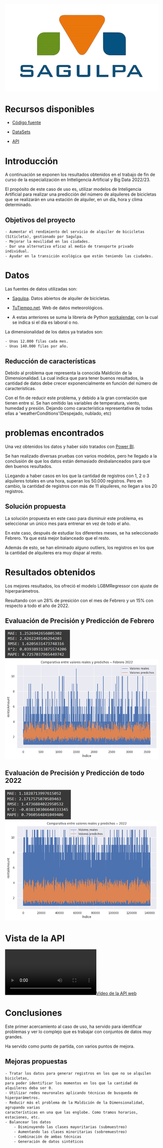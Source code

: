 ![Imagen de Sagulpa](img/SAGULPA.png)

# Recursos disponibles
- [Código fuente](https://github.com/Ruben-Armas/AI_Models_and_Data_Processing/tree/dc0889ea077036ec3c326c16e266ef6156ef1d37/Trabajo_final_IA_BigData-Siticleta-22_23)

- [DataSets](https://github.com/Ruben-Armas/AI_Models_and_Data_Processing/tree/8e0b2a10cf05641459b1fd6c1ca6895a79e05ce9/DataSets/Sagulpa/S%C3%ADticleta)

- [API](https://github.com/Ruben-Armas/AI_Models_and_Data_Processing/tree/8e0b2a10cf05641459b1fd6c1ca6895a79e05ce9/Api)


# Introducción
A continuación se exponen los resultados obtenidos en el trabajo de fin de curso de la especialización en Intteligencia Artificial y Big Data 2022/23.

El propósito de este caso de uso es, utilizar modelos de Inteligencia Artificial para realizar una predicción del número de alquileres de bicicletas que se realizarán en una estación de alquiler, en un día, hora y clima determinado.

## Objetivos del proyecto
	- Aumentar el rendimiento del servicio de alquiler de bicicletas (Síticleta), gestionado por Sagulpa.
	- Mejorar la movilidad en las ciudades.
	- Dar una alternativa eficaz al medio de transporte privado individual.
	- Ayudar en la transición ecológica que están teniendo las ciudades.


# Datos
Las fuentes de datos utilizadas son:

- [Sagulpa](https://www.sagulpa.com/datos-abiertos). Datos abiertos de alquiler de bicicletas. 

- [TuTiempo.net](https://www.tutiempo.net/registros/gclp/1-diciembre-2019.html). Web de datos meteorológicos.

- A estas anteriores se suma la librería de Python [workalendar](https://github.com/workalendar/workalendar), con la cual se indica si el día es laboral o no.

La dimensionalidad de los datos ya tratados son:

	- Unas 12.000 filas cada mes.
	- Unas 140.000 filas por año.

## Reducción de características
Debido al problema que representa la conocida Maldición de la Dimensionalidad. La cual indica que para tener buenos resultados, la cantidad de datos debe crecer exponencialmente en función del número de características.

Con el fin de reducir este problema, y debido a la gran correlación que tienen entre sí.
Se han omitido las variables de temperatura, viento, humedad y presión.
Dejando como característica representativa de todas ellas a 'weatherConditions'(Despejado, nublado, etc)


# problemas encontrados
Una vez obtenidos los datos y haber sido tratados con [Power BI](https://powerbi.microsoft.com/es-es/desktop/).

Se han realizado diversas pruebas con varios modelos, pero he llegado a la conclusión de que los datos están demasiado desbalanceados para que den buenos resultados.

LLegando a haber casos en los que la cantidad de registros con 1, 2 o 3 alquileres totales en una hora, superan los 50.000 registros. Pero en cambio, la cantidad de registros con más de 11 alquileres, no llegan a los 20 registros.

## Solución propuesta
La solución propuesta en este caso para disminuir este problema, es seleccionar un único mes para entrenar en vez de todo el año.

En este caso, después de estudiar los diferentes meses, se ha seleccionado Febrero. Ya que está mejor balanceado que el resto.

Además de esto, se han eliminado alguno outliers, los registros en los que la cantidad de alquileres era muy dispar al resto.


# Resultados obtenidos
Los mejores resultados, los ofreció el modelo LGBMRegressor con ajuste de hiperparámetros.

Resultando con un 28% de presición con el mes de Febrero y un 15% con respecto a todo el año de 2022.

## Evaluación de Precisión y Predicción de Febrero
![Presición de Febrero](img/metric_02.png) ![Comparativa entre la Predicción y datos Reales de Febrero](img/pred_02.png)

## Evaluación de Precisión y Predicción de todo 2022
![Presición de 2022](img/metric_2022.png) ![Comparativa entre la Predicción y datos Reales de 2022](img/pred_2022.png)

# Vista de la API
[![Vídeo de la API web](img/API_siticleta.mp4)](img/API_siticleta.mp4)


# Conclusiones
Este primer acercamiento al caso de uso, ha servido para identificar problemas y ver lo complejo que es trabajar con conjuntos de datos muy grandes.

Ha servido como punto de partida, con varios puntos de mejora.

## Mejoras propuestas
	- Tratar los datos para generar registros en los que no se alquilen bicicletas, 
	para poder identificar los momentos en los que la cantidad de alquileres deba ser 0.
	- Utilizar redes neuronales aplicando técnicas de busqueda de hiperparámetros.
	- Reducir más el problema de la Maldición de la Dimensionalidad, agrupando varias
	características en una que las englobe. Como tramos horarios, estaciones, etc.
	- Balancear los datos
		- Disminuyendo las clases mayoritarias (submuestreo)
		- Aumentando las clases minoritarias (sobremuestreo)
		- Combinación de ambas técnicas
		- Generación de datos sintéticos
